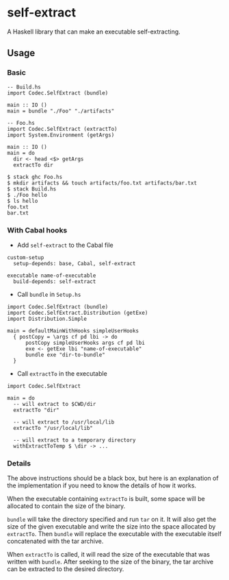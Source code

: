 # self-extract

A Haskell library that can make an executable self-extracting.

## Usage

### Basic

```
-- Build.hs
import Codec.SelfExtract (bundle)

main :: IO ()
main = bundle "./Foo" "./artifacts"

-- Foo.hs
import Codec.SelfExtract (extractTo)
import System.Environment (getArgs)

main :: IO ()
main = do
  dir <- head <$> getArgs
  extractTo dir
```

```
$ stack ghc Foo.hs
$ mkdir artifacts && touch artifacts/foo.txt artifacts/bar.txt
$ stack Build.hs
$ ./Foo hello
$ ls hello
foo.txt
bar.txt
```

### With Cabal hooks

* Add `self-extract` to the Cabal file

```
custom-setup
  setup-depends: base, Cabal, self-extract

executable name-of-executable
  build-depends: self-extract
```

* Call `bundle` in `Setup.hs`

```
import Codec.SelfExtract (bundle)
import Codec.SelfExtract.Distribution (getExe)
import Distribution.Simple

main = defaultMainWithHooks simpleUserHooks
  { postCopy = \args cf pd lbi -> do
      postCopy simpleUserHooks args cf pd lbi
      exe <- getExe lbi "name-of-executable"
      bundle exe "dir-to-bundle"
  }
```

* Call `extractTo` in the executable

```
import Codec.SelfExtract

main = do
  -- will extract to $CWD/dir
  extractTo "dir"

  -- will extract to /usr/local/lib
  extractTo "/usr/local/lib"

  -- will extract to a temporary directory
  withExtractToTemp $ \dir -> ...
```

### Details

The above instructions should be a black box, but here is an explanation of the implementation
if you need to know the details of how it works.

When the executable containing `extractTo` is built, some space will be allocated to contain the
size of the binary.

`bundle` will take the directory specified and run `tar` on it. It will also get the size of the
given executable and write the size into the space allocated by `extractTo`. Then `bundle` will
replace the executable with the executable itself concatenated with the tar archive.

When `extractTo` is called, it will read the size of the executable that was written with `bundle`.
After seeking to the size of the binary, the tar archive can be extracted to the desired directory.
